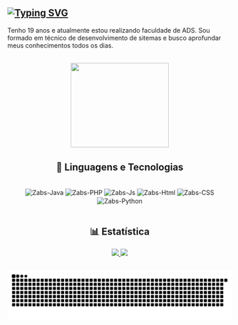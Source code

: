 ## <a href="https://git.io/typing-svg"><img src="https://readme-typing-svg.herokuapp.com?font=Fira+Code&pause=1000&width=435&lines=Ol%C3%A1%2C+sou+o+Zabriduel+%F0%9F%91%A8%F0%9F%8F%BB%E2%80%8D%F0%9F%92%BB" alt="Typing SVG" /></a>
Tenho 19 anos e atualmente estou realizando faculdade de ADS. Sou formado em técnico de desenvolvimento de sitemas e busco aprofundar meus conhecimentos todos os dias.

<div align="center">
<br>
<img src= "https://github.com/user-attachments/assets/2a0f1829-2cd4-4e60-95ba-bde2cefef25e" width="220" height="190" >

</div>

<h2><div align="center">🤖 Linguagens e Tecnologias </div></h2>

<div align="center" style="display: inline_block"><br>
     <img align="center" alt="Zabs-Java" height="30" width="40" src="https://cdn.jsdelivr.net/gh/devicons/devicon@latest/icons/java/java-original.svg" />
     <img align="center" alt="Zabs-PHP" height="30" width="40" src="https://cdn.jsdelivr.net/gh/devicons/devicon@latest/icons/php/php-original.svg"/>
     <img align="center" alt="Zabs-Js" height="30" width="40" src="https://cdn.jsdelivr.net/gh/devicons/devicon@latest/icons/javascript/javascript-original.svg" />
     <img align="center" alt="Zabs-Html" height="30" width="40" src="https://cdn.jsdelivr.net/gh/devicons/devicon@latest/icons/html5/html5-original.svg" />
     <img align="center" alt="Zabs-CSS" height="30" width="40" src="https://cdn.jsdelivr.net/gh/devicons/devicon@latest/icons/css3/css3-original.svg" //>
     <img align="center" alt="Zabs-Python" height="30" width="40" src="https://cdn.jsdelivr.net/gh/devicons/devicon@latest/icons/python/python-original.svg"/>
     

</div>
<br>

## <div align="center"> 📊 Estatística </div>
<div align="center">
 <a href="https://github.com/Zabriduel">
  <img src="https://github-readme-stats.vercel.app/api?username=zabriduel&hide_title=false&hide_rank=false&show_icons=true&include_all_commits=true&count_private=true&disable_animations=false&theme=tokyonight&locale=pt-br&hide_border=false&order=1" height="150"/>  <img src="https://github-readme-stats.vercel.app/api/top-langs?username=zabriduel&locale=pt-br&hide_title=false&layout=compact&card_width=320&langs_count=5&theme=tokyonight&hide_border=false&order=2" height="150"/>
</div>


##
<picture align="center">     
  <source media="(prefers-color-scheme: dark)" srcset="https://raw.githubusercontent.com/zabriduel/zabriduel/output/github-contribution-grid-snake-dark.svg">
  <source media="(prefers-color-scheme: light)" srcset="https://raw.githubusercontent.com/zabriduel/zabriduel/output/github-contribution-grid-snake-dark.svg">
  <img align="center" alt="github contribution grid snake animation" src="https://raw.githubusercontent.com/zabriduel/zabriduel/output/github-contribution-grid-snake.svg">
</picture>




